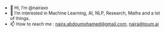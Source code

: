 - 👋 Hi, I’m @nairaxo
- 👀 I’m interested in Machine Learning, AI, NLP, Research, Maths and a lot of things.
- 📫 How to reach me : naira.abdoumohamed@gmail.com, naira@toum.ai

<!---
nairaxo/nairaxo is a ✨ special ✨ repository because its `README.md` (this file) appears on your GitHub profile.
You can click the Preview link to take a look at your changes.
--->
